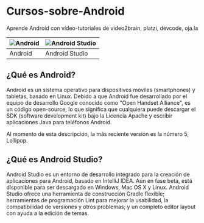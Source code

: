 # Cursos-sobre-Android
Aprende Android con vídeo-tutoriales de video2brain, platzi, devcode, oja.la

![Android](https://dynamicimagesmx-v2b.netdna-ssl.com/product_class_external_product/android.png) | ![Android Studio](https://dynamicimagesmx-v2b.netdna-ssl.com/product_class_external_product/android_studio_1281.png)
------------ | -------------
Android | Android Studio


## ¿Qué es Android?

Android es un sistema operativo para dispositivos móviles (smartphones) y tabletas, basado en Linux. Debido a que Android fue desarrollado por el equipo de desarrollo Google conocido como "Open Handset Alliance", es un código open-source, lo que significa que cualquiera puede descargar el SDK (software development kit) bajo la Licencia Apache y escribir aplicaciones Java para teléfonos Android.

Al momento de esta descripción, la más reciente versión es la número 5, Lollipop.


## ¿Qué es Android Studio?

Android Studio es un entorno de desarrollo integrado para la creación de aplicaciones para Android, basado en IntelliJ IDEA. Aún en fase beta, está disponible para ser descargado en Windows, Mac OS X y Linux.
Android Studio ofrece una herramienta de construcción Gradle flexible; herramientas de programación Lint para mejorar la usabilidad, la compatibilidad de versiones y otros problemas; y un completo editor layout con ayuda a la edición de temas.


